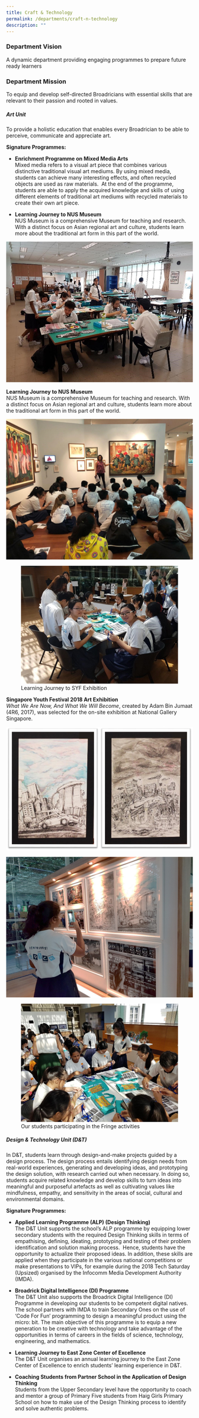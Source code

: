 ```yaml
---
title: Craft & Technology
permalink: /departments/craft-n-technology
description: ""
---
```

### Department Vision
A dynamic department providing engaging programmes to prepare future ready learners

### Department Mission
To equip and develop self-directed Broadricians with essential skills that are relevant to their passion and rooted in values.

##### Art Unit
To provide a holistic education that enables every Broadrician to be able to perceive, communicate and appreciate art.

**Signature Programmes:**
* **Enrichment Programme on Mixed Media Arts** <br>
Mixed media refers to a visual art piece that combines various distinctive traditional visual art mediums. By using mixed media, students can achieve many interesting effects, and often recycled objects are used as raw materials.  At the end of the programme, students are able to apply the acquired knowledge and skills of using different elements of traditional art mediums with recycled materials to create their own art piece.

* **Learning Journey to NUS Museum**<br>
NUS Museum is a comprehensive Museum for teaching and research. With a distinct focus on Asian regional art and culture, students learn more about the traditional art form in this part of the world.

![](/images/art1.jpg)

**Learning Journey to NUS Museum** <br>
NUS Museum is a comprehensive Museum for teaching and research. With a distinct focus on Asian regional art and culture, students learn more about the traditional art form in this part of the world.

![](/images/art2.jpg)

<figure>  
<img src="/images/art3.jpg">  
<figcaption> Learning Journey to SYF Exhibition </figcaption>  
</figure>

**Singapore Youth Festival 2018 Art Exhibition** <br>
_What We Are Now, And What We Will Become_, created by Adam Bin Jumaat (4R6, 2017), was selected for the on-site exhibition at National Gallery Singapore.

![](/images/art4.jpg)

![](/images/art5.jpg)

<figure>  
<img src="/images/art6.jpg">  
<figcaption> Our students participating in the Fringe activities </figcaption>  
</figure>

##### Design & Technology Unit (D&T)
In D&T, students learn through design-and-make projects guided by a design process. The design process entails identifying design needs from real-world experiences, generating and developing ideas, and prototyping the design solution, with research carried out when necessary. In doing so, students acquire related knowledge and develop skills to turn ideas into meaningful and purposeful artefacts as well as cultivating values like mindfulness, empathy, and sensitivity in the areas of social, cultural and environmental domains.

**Signature Programmes:**
* **Applied Learning Programme (ALP) (Design Thinking)** <br>
The D&T Unit supports the school’s ALP programme by equipping lower secondary students with the required Design Thinking skills in terms of empathising, defining, ideating, prototyping and testing of their problem identification and solution making process.  Hence, students have the opportunity to actualize their proposed ideas. In addition, these skills are applied when they participate in the various national competitions or make presentations to VIPs, for example during the 2018 Tech Saturday (Upsized) organised by the Infocomm Media Development Authority (IMDA).

<p> </p>

* **Broadrick Digital Intelligence (DI) Programme** <br>
The D&T Unit also supports the Broadrick Digital Intelligence (DI) Programme in developing our students to be competent digital natives. The school partners with IMDA to train Secondary Ones on the use of ‘Code For Fun’ programming to design a meaningful product using the micro: bit. The main objective of this programme is to equip a new generation to be creative with technology and take advantage of the opportunities in terms of careers in the fields of science, technology, engineering, and mathematics.

<p> </p>

* **Learning Journey to East Zone Center of Excellence** <br>
The D&T Unit organises an annual learning journey to the East Zone Center of Excellence to enrich students’ learning experience in D&T.

* **Coaching Students from Partner School in the Application of Design Thinking** <br>
Students from the Upper Secondary level have the opportunity to coach and mentor a group of Primary Five students from Haig Girls Primary School on how to make use of the Design Thinking process to identify and solve authentic problems.